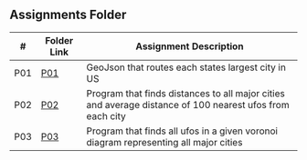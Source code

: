 ##  Assignments Folder

|   #   | Folder Link                                                                          | Assignment Description                                                                                   |
| :---: | ------------------------------------------------------------------------------------ | -------------------------------------------------------------------------------------------------------- |
| P01   | [P01](https://github.com/DakTheProgrammer/4553-Spatial-DS/tree/main/Assignments/P01) | GeoJson that routes each states largest city in US                                                       |
| P02   | [P02](https://github.com/DakTheProgrammer/4553-Spatial-DS/tree/main/Assignments/P02) | Program that finds distances to all major cities and average distance of 100 nearest ufos from each city |
| P03   | [P03](https://github.com/DakTheProgrammer/4553-Spatial-DS/tree/main/Assignments/P03) | Program that finds all ufos in a given voronoi diagram representing all major cities                     |